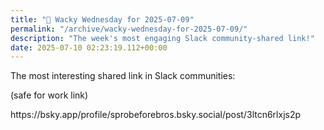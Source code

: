 ```yaml
---
title: "🤪 Wacky Wednesday for 2025-07-09"
permalink: "/archive/wacky-wednesday-for-2025-07-09/"
description: "The week's most engaging Slack community-shared link!"
date: 2025-07-10 02:23:19.112+00:00
---
```


<p>The most interesting shared link in Slack communities:</p><p>(safe for work link)</p><p>https://bsky.app/profile/sprobeforebros.bsky.social/post/3ltcn6rlxjs2p</p>